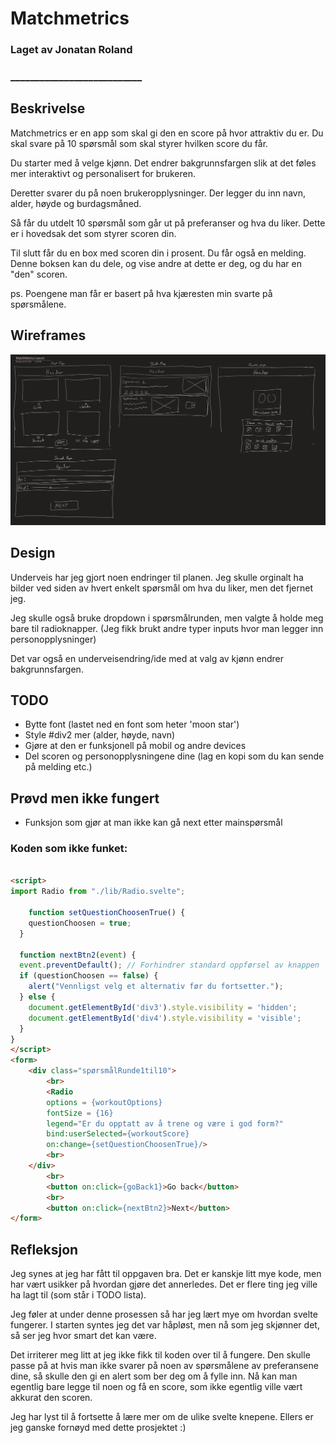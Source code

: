 # Matchmetrics
### Laget av Jonatan Roland
### ___________________________
## Beskrivelse
Matchmetrics er en app som skal gi den en score på hvor attraktiv du er. Du skal svare på 10 spørsmål som skal styrer hvilken score du får.

 Du starter med å velge kjønn. Det endrer bakgrunnsfargen slik at det føles mer interaktivt og personalisert for brukeren.

 Deretter svarer du på noen brukeropplysninger. Der legger du inn navn, alder, høyde og burdagsmåned. 

 Så får du utdelt 10 spørsmål som går ut på preferanser og hva du liker. Dette er i hovedsak det som styrer scoren din.

 Til slutt får du en box med scoren din i prosent. Du får også en melding. Denne boksen kan du dele, og vise andre at dette er deg, og du har en "den" scoren. 

 ps. Poengene man får er basert på hva kjæresten min svarte på spørsmålene. 


## Wireframes

![](src/assets/wireframes.PNG)

## Design
Underveis har jeg gjort noen endringer til planen. Jeg skulle orginalt ha bilder ved siden av hvert enkelt spørsmål om hva du liker, men det fjernet jeg. 

Jeg skulle også bruke dropdown i spørsmålrunden, men valgte å holde meg bare til radioknapper. (Jeg fikk brukt andre typer inputs hvor man legger inn personopplysninger) 

Det var også en underveisendring/ide med at valg av kjønn endrer bakgrunnsfargen.

## TODO
- Bytte font (lastet ned en font som heter 'moon star')
- Style #div2 mer (alder, høyde, navn)
- Gjøre at den er funksjonell på mobil og andre devices
- Del scoren og personopplysningene dine (lag en kopi som du kan sende på melding etc.)

## Prøvd men ikke fungert
- Funksjon som gjør at man ikke kan gå next etter mainspørsmål

### Koden som ikke funket:
```html

<script>
import Radio from "./lib/Radio.svelte";

    function setQuestionChoosenTrue() {
    questionChoosen = true;
  }

  function nextBtn2(event) {
  event.preventDefault(); // Forhindrer standard oppførsel av knappen
  if (questionChoosen == false) {
    alert("Vennligst velg et alternativ før du fortsetter.");
  } else {
    document.getElementById('div3').style.visibility = 'hidden';
    document.getElementById('div4').style.visibility = 'visible';
  }
}
</script>
<form>
    <div class="spørsmålRunde1til10">
        <br>
        <Radio
        options = {workoutOptions}
        fontSize = {16}
        legend="Er du opptatt av å trene og være i god form?"
        bind:userSelected={workoutScore}
        on:change={setQuestionChoosenTrue}/>
        <br>
    </div>
        <br>
        <button on:click={goBack1}>Go back</button>
        <br>
        <button on:click={nextBtn2}>Next</button>
</form>
```
## Refleksjon

Jeg synes at jeg har fått til oppgaven bra. Det er kanskje litt mye kode, men har vært usikker på hvordan gjøre det annerledes. Det er flere ting jeg ville ha lagt til (som står i TODO lista).

Jeg føler at under denne prosessen så har jeg lært mye om hvordan svelte fungerer. I starten syntes jeg det var håpløst, men nå som jeg skjønner det, så ser jeg hvor smart det kan være. 

Det irriterer meg litt at jeg ikke fikk til koden over til å fungere. Den skulle passe på at hvis man ikke svarer på noen av spørsmålene av preferansene dine, så skulle den gi en alert som ber deg om å fylle inn. Nå kan man egentlig bare legge til noen og få en score, som ikke egentlig ville vært akkurat den scoren.

Jeg har lyst til å fortsette å lære mer om de ulike svelte knepene. Ellers er jeg ganske fornøyd med dette prosjektet :)